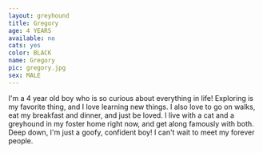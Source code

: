 ```yaml
---
layout: greyhound
title: Gregory
age: 4 YEARS
available: no
cats: yes
color: BLACK
name: Gregory
pic: gregory.jpg
sex: MALE
---
```


I'm a 4 year old boy who is so curious about everything in life! Exploring is my favorite thing, and I love learning new things. I also love to go on walks, eat my breakfast and dinner, and just be loved. I live with a cat and a greyhound in my foster home right now, and get along famously with both. Deep down, I'm just a goofy, confident boy! I can't wait to meet my forever people. 
